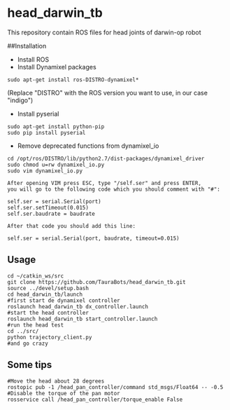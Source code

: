 # head_darwin_tb
This repository contain ROS files for head joints of darwin-op robot

##Installation

- Install ROS
- Install Dynamixel packages

```
sudo apt-get install ros-DISTRO-dynamixel*
```
(Replace "DISTRO" with the ROS version you want to use, in our case "indigo")

* Install pyserial
```
sudo apt-get install python-pip
sudo pip install pyserial 
```
* Remove deprecated functions from dynamixel_io

```
cd /opt/ros/DISTRO/lib/python2.7/dist-packages/dynamixel_driver
sudo chmod u=rw dynamixel_io.py
sudo vim dynamixel_io.py

After opening VIM press ESC, type "/self.ser" and press ENTER, 
you will go to the following code which you should comment with "#":

self.ser = serial.Serial(port)
self.ser.setTimeout(0.015)
self.ser.baudrate = baudrate

After that code you should add this line:

self.ser = serial.Serial(port, baudrate, timeout=0.015)
```

## Usage
```
cd ~/catkin_ws/src
git clone https://github.com/TauraBots/head_darwin_tb.git
source ../devel/setup.bash
cd head_darwin_tb/launch
#first start de dynamixel controller
roslaunch head_darwin_tb dx_controller.launch
#start the head controller
roslaunch head_darwin_tb start_controller.launch
#run the head test
cd ../src/
python trajectory_client.py
#and go crazy
```

## Some tips
```
#Move the head about 28 degrees
rostopic pub -1 /head_pan_controller/command std_msgs/Float64 -- -0.5
#Disable the torque of the pan motor
rosservice call /head_pan_controller/torque_enable False

```



